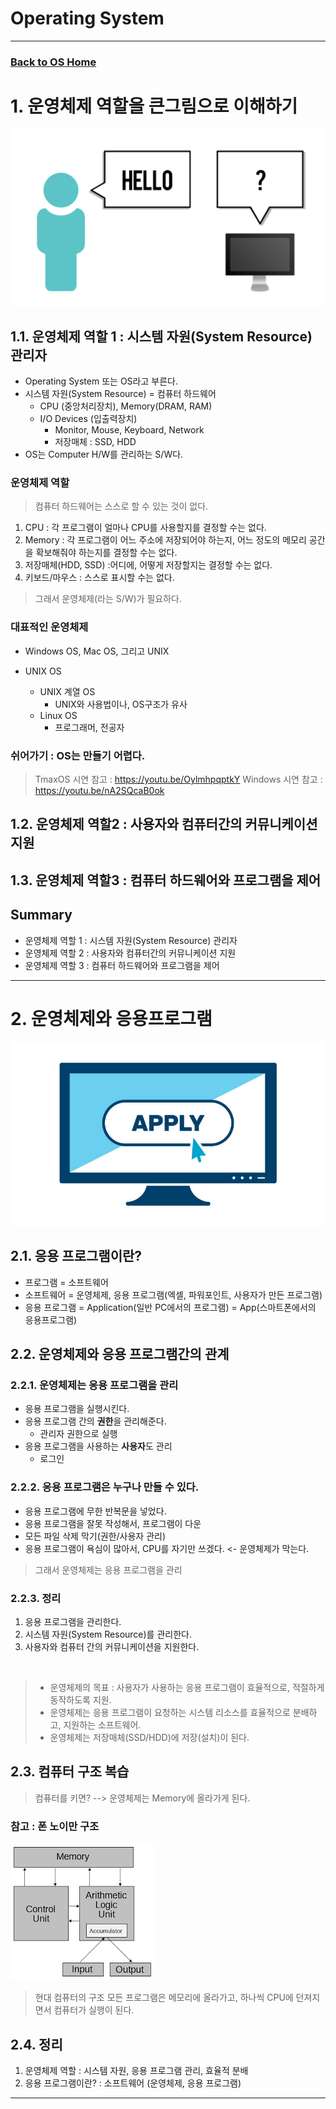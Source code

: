 # Operating System
---
### [Back to OS Home](https://github.com/boys-be-ambitious/TIL/tree/master/computer-science-school/Operating_system)

# 1. 운영체제 역할을 큰그림으로 이해하기
![os6](../../images/os_66.png)

## 1.1. 운영체제 역할 1 : 시스템 자원(System Resource) 관리자
- Operating System 또는 OS라고 부른다.
- 시스템 자원(System Resource) = 컴퓨터 하드웨어
	+ CPU (중앙처리장치), Memory(DRAM, RAM)
	+ I/O Devices (입출력장치)
		- Monitor, Mouse, Keyboard, Network
		- 저장매체 : SSD, HDD		
- OS는 Computer H/W를 관리하는 S/W다.

### 운영체제 역할
> 컴퓨터 하드웨어는 스스로 할 수 있는 것이 없다.
1. CPU : 각 프로그램이 얼마나 CPU를 사용할지를 결정할 수는 없다.
2. Memory : 각 프로그램이 어느 주소에 저장되어야 하는지, 어느 정도의 메모리 공간을 확보해줘야 하는지를 결정할 수는 없다.
3. 저장매체(HDD, SSD) :어디에, 어떻게 저장할지는 결정할 수는 없다.
4. 키보드/마우스 : 스스로 표시할 수는 없다.

> 그래서 운영체제(라는 S/W)가 필요하다.

### 대표적인 운영체제
- Windows OS, Mac OS, 그리고 UNIX

- UNIX OS
	+ UNIX 계열 OS
		- UNIX와 사용법이나, OS구조가 유사
    + Linux OS
    	- 프로그래머, 전공자
        
### 쉬어가기 : OS는 만들기 어렵다.
> TmaxOS 시연
> 참고 : https://youtu.be/OylmhpqptkY
> Windows 시연
> 참고 : https://youtu.be/nA2SQcaB0ok


## 1.2. 운영체제 역할2 : 사용자와 컴퓨터간의 커뮤니케이션 지원
## 1.3. 운영체제 역할3 : 컴퓨터 하드웨어와 프로그램을 제어

## Summary
- 운영체제 역할 1 : 시스템 자원(System Resource) 관리자
- 운영체제 역할 2 : 사용자와 컴퓨터간의 커뮤니케이션 지원
- 운영체제 역할 3 : 컴퓨터 하드웨어와 프로그램을 제어

---
# 2. 운영체제와 응용프로그램

![application](../../images/application.jpg)

## 2.1. 응용 프로그램이란?
- 프로그램 = 소프트웨어
- 소프트웨어 = 운영체제, 응용 프로그램(엑셀, 파워포인트, 사용자가 만든 프로그램)
- 응용 프로그램 = Application(일반 PC에서의 프로그램) = App(스마트폰에서의 응용프로그램)


## 2.2. 운영체제와 응용 프로그램간의 관계

### 2.2.1. 운영체제는 응용 프로그램을 관리
+ 응용 프로그램을 실행시킨다.
+ 응용 프로그램 간의 **권한**을 관리해준다.
    - 관리자 권한으로 실행
+ 응용 프로그램을 사용하는 **사용자**도 관리
    - 로그인
    
### 2.2.2. 응용 프로그램은 누구나 만들 수 있다.
+ 응용 프로그램에 무한 반복문을 넣었다.
+ 응용 프로그램을 잘못 작성해서, 프로그램이 다운
+ 모든 파일 삭제 막기(권한/사용자 관리)
+ 응용 프로그램이 욕심이 많아서, CPU를 자기만 쓰겠다. <- 운영체제가 막는다.
    
> 그래서 운영체제는 응용 프로그램을 관리 <br>

### 2.2.3. 정리
1. 응용 프로그램을 관리한다.
2. 시스템 자원(System Resource)를 관리한다.
3. 사용자와 컴퓨터 간의 커뮤니케이션을 지원한다. <br>
<br>

> - 운영체제의 목표 : 사용자가 사용하는 응용 프로그램이 효율적으로, 적절하게 동작하도록 지원.
> - 운영체제는 응용 프로그램이 요청하는 시스템 리소스를 효율적으로 분배하고, 지원하는 소프트웨어.
> - 운영체제는 저장매체(SSD/HDD)에 저장(설치)이 된다.


## 2.3. 컴퓨터 구조 복습
> 컴퓨터를 키면? --> 운영체제는 Memory에 올라가게 된다.

### 참고 : 폰 노이만 구조
![von-neumann](../../images/von-neumann.png)
> 현대 컴퓨터의 구조
> 모든 프로그램은 메모리에 올라가고, 하나씩 CPU에 던져지면서 컴퓨터가 실행이 된다.


## 2.4. 정리
1. 운영체제 역할 : 시스템 자원, 응용 프로그램 관리, 효율적 분배
2. 응용 프로그램이란? : 소프트웨어 (운영체제, 응용 프로그램)

---
